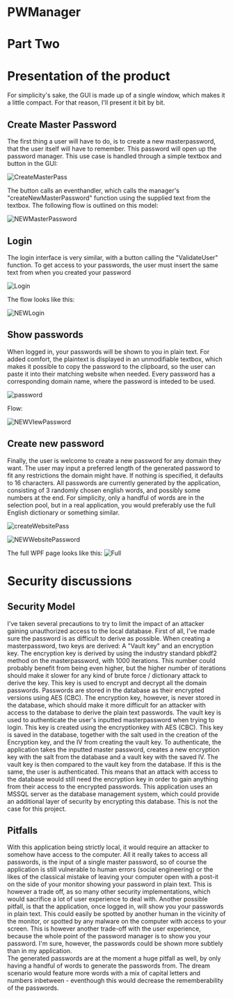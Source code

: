 # PWManager

<h1> Part Two </h1>
<h1> Presentation of the product</h1>
For simplicity's sake, the GUI is made up of a single window, which makes it a little compact. For that reason, I'll present it bit by bit.

<h2> Create Master Password</h2>
The first thing a user will have to do, is to create a new masterpassword, that the user itself will have to remember. This password will open up the password manager.
This use case is handled through a simple textbox and button in the GUI:

![CreateMasterPass](https://github.com/PeterThi/PWManager/assets/60512162/8f1de266-5811-48a4-80bf-6eacd919c38e)

The button calls an eventhandler, which calls the manager's "createNewMasterPassword" function using the supplied text from the textbox. The following flow is outlined on this model:

![NEWMasterPassword](https://github.com/PeterThi/PWManager/assets/60512162/3aecd384-57b2-428d-87b2-774a4bd6bfbc)


<h2> Login </h2>
The login interface is very similar, with a button calling the "ValidateUser" function. To get access to your passwords, the user must insert the same text from when you created your password

![Login](https://github.com/PeterThi/PWManager/assets/60512162/d2f0cfa5-ceca-4dc7-8666-5c6a4325a0b9)

The flow looks like this:

![NEWLogin](https://github.com/PeterThi/PWManager/assets/60512162/e8f98722-bd4c-41e1-91f3-787d6fc4b40d)

<h2> Show passwords </h2>
When logged in, your passwords will be shown to you in plain text. For added comfort, the plaintext is displayed in an unmodifiable textbox, which makes it possible to copy the password to the clipboard, so the user can paste it into their matching website when needed. 
Every password has a corresponding domain name, where the password is inteded to be used.

![password](https://github.com/PeterThi/PWManager/assets/60512162/95ac0db9-6294-44a8-963e-3a8c486a0c12)

Flow:

![NEWVIewPassword](https://github.com/PeterThi/PWManager/assets/60512162/053d219c-c3ef-435b-b915-720c29ead21c)


<h2> Create new password </h2>
Finally, the user is welcome to create a new password for any domain they want. The user may input a preferred length of the generated password to fit any restrictions the domain might have. If nothing is specified, it defaults to 16 characters.
All passwords are currently generated by the application, consisting of 3 randomly chosen english words, and possibly some numbers at the end. For simplicity, only a handful of words are in the selection pool, but in a real application, you would preferably use the full English dictionary or something similar. 

![createWebsitePass](https://github.com/PeterThi/PWManager/assets/60512162/61f33db3-318e-4fc1-b036-8af91410e91f)

![NEWWebsitePassword](https://github.com/PeterThi/PWManager/assets/60512162/352e7d3b-1266-4262-a12d-f2df4ca9d7b1)


The full WPF page looks like this:
![Full](https://github.com/PeterThi/PWManager/assets/60512162/6fa71f34-e229-4698-a3f3-e5edea97907e)


<h1> Security discussions</h1>
<h2> Security Model</h2>
I've taken several precautions to try to limit the impact of an attacker gaining unauthorized access to the local database. First of all, I've made sure the password is as difficult to derive as possible. When creating a masterpassword, two keys are derived: A "Vault key" and an encryption key. The encryption key is derived by using the industry standard pbkdf2 method on the masterpassword, with 1000 iterations. This number could probably benefit from being even higher, but the higher number of iterations should make it slower for any kind of brute force / dictionary attack to derive the key. 
This key is used to encrypt and decrypt all the domain passwords. Passwords are stored in the database as their encrypted versions using AES (CBC). The encryption key, however, is never stored in the database, which should make it more difficult for an attacker with access to the database to derive the plain text passwords. 
The vault key is used to authenticate the user's inputted masterpassword when trying to login. This key is created using the encryptionkey with AES (CBC). This key is saved in the database, together with the salt used in the creation of the Encryption key, and the IV from creating the vault key. To authenticate, the application takes the inputted master password, creates a new encryption key with the salt from the database and a vault key with the saved IV. The vault key is then compared to the vault key from the database. If this is the same, the user is authenticated. 
This means that an attack with access to the database would still need the encryption key in order to gain anything from their access to the encrypted passwords. This application uses an MSSQL server as the database management system, which could provide an additional layer of security by encrypting this database. This is not the case for this project. 
<br>
<h2> Pitfalls</h2>
With this application being strictly local, it would require an attacker to somehow have access to the computer. All it really takes to access all passwords, is the input of a single master password, so of course the application is still vulnerable to human errors (social engineering) or the likes of the classical mistake of leaving your computer open with a post-it on the side of your monitor showing your password in plain text. This is however a trade off, as so many other security implementations, which would sacrifice a lot of user experience to deal with. 
Another possible pitfall, is that the application, once logged in, will show you your passwords in plain text. This could easily be spotted by another human in the vicinity of the monitor, or spotted by any malware on the computer with access to your screen. This is however another trade-off with the user experience, because the whole point of the password manager is to show you your password. I'm sure, however, the passwords could be shown more subtlely than in my application.
<br>
The generated passwords are at the moment a huge pitfall as well, by only having a handful of words to generate the passwords from. The dream scenario would feature more words with a mix of capital letters and numbers inbetween - eventhough this would decrease the rememberability of the passwords. 


